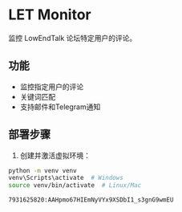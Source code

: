 # LET Monitor

监控 LowEndTalk 论坛特定用户的评论。

## 功能
- 监控指定用户的评论
- 关键词匹配
- 支持邮件和Telegram通知

## 部署步骤
1. 创建并激活虚拟环境：
```bash
python -m venv venv
venv\Scripts\activate  # Windows
source venv/bin/activate  # Linux/Mac

7931625820:AAHpmo67HIEmNyVYx9XSDbI1_s3gnG9wmEU